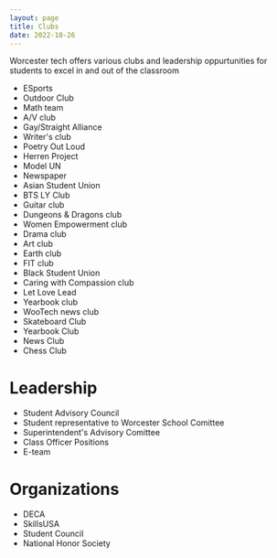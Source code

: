 ```yaml
---
layout: page
title: Clubs
date: 2022-10-26
---
```


Worcester tech offers various clubs and leadership oppurtunities for students to excel in and out of the classroom


- ESports
- Outdoor Club
- Math team 
- A/V club
- Gay/Straight Alliance
- Writer's club
- Poetry Out Loud
- Herren Project
- Model UN
- Newspaper
- Asian Student Union
- BTS LY Club
- Guitar club
- Dungeons & Dragons club
- Women Empowerment club
- Drama club
- Art club
- Earth club
- FIT club
- Black Student Union
- Caring with Compassion club
- Let Love Lead
- Yearbook club
- WooTech news club
- Skateboard Club
- Yearbook Club
- News Club
- Chess Club

# Leadership
- Student Advisory Council
- Student representative to Worcester School Comittee 
- Superintendent's Advisory Comittee
- Class Officer Positions 
- E-team

# Organizations

- DECA
- SkillsUSA
- Student Council
- National Honor Society